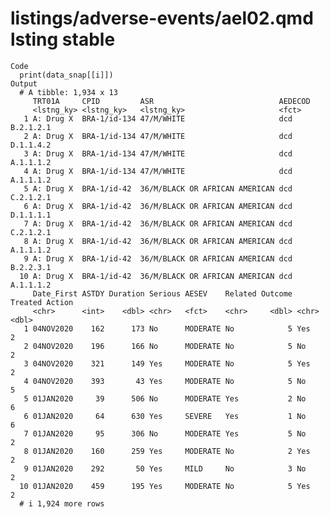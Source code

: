 # listings/adverse-events/ael02.qmd lsting stable

    Code
      print(data_snap[[i]])
    Output
      # A tibble: 1,934 x 13
         TRT01A     CPID         ASR                            AEDECOD      
         <lstng_ky> <lstng_ky>   <lstng_ky>                     <fct>        
       1 A: Drug X  BRA-1/id-134 47/M/WHITE                     dcd B.2.1.2.1
       2 A: Drug X  BRA-1/id-134 47/M/WHITE                     dcd D.1.1.4.2
       3 A: Drug X  BRA-1/id-134 47/M/WHITE                     dcd A.1.1.1.2
       4 A: Drug X  BRA-1/id-134 47/M/WHITE                     dcd A.1.1.1.2
       5 A: Drug X  BRA-1/id-42  36/M/BLACK OR AFRICAN AMERICAN dcd C.2.1.2.1
       6 A: Drug X  BRA-1/id-42  36/M/BLACK OR AFRICAN AMERICAN dcd D.1.1.1.1
       7 A: Drug X  BRA-1/id-42  36/M/BLACK OR AFRICAN AMERICAN dcd C.2.1.2.1
       8 A: Drug X  BRA-1/id-42  36/M/BLACK OR AFRICAN AMERICAN dcd A.1.1.1.2
       9 A: Drug X  BRA-1/id-42  36/M/BLACK OR AFRICAN AMERICAN dcd B.2.2.3.1
      10 A: Drug X  BRA-1/id-42  36/M/BLACK OR AFRICAN AMERICAN dcd A.1.1.1.2
         Date_First ASTDY Duration Serious AESEV    Related Outcome Treated Action
         <chr>      <int>    <dbl> <chr>   <fct>    <chr>     <dbl> <chr>    <dbl>
       1 04NOV2020    162      173 No      MODERATE No            5 Yes          2
       2 04NOV2020    196      166 No      MODERATE No            5 No           2
       3 04NOV2020    321      149 Yes     MODERATE No            5 Yes          2
       4 04NOV2020    393       43 Yes     MODERATE No            5 No           5
       5 01JAN2020     39      506 No      MODERATE Yes           2 No           6
       6 01JAN2020     64      630 Yes     SEVERE   Yes           1 No           6
       7 01JAN2020     95      306 No      MODERATE Yes           5 No           2
       8 01JAN2020    160      259 Yes     MODERATE No            2 Yes          2
       9 01JAN2020    292       50 Yes     MILD     No            3 No           2
      10 01JAN2020    459      195 Yes     MODERATE No            5 Yes          2
      # i 1,924 more rows

